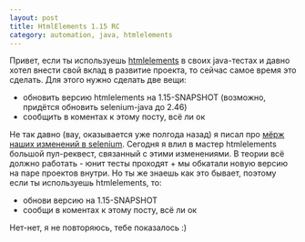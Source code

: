 ```yaml
---
layout: post
title: HtmlElements 1.15 RC
category: automation, java, htmlelements
---
```


Привет, если ты используешь [htmlelements](https://github.com/yandex-qatools/htmlelements) в своих java-тестах и давно хотел внести свой вклад в развитие проекта, то сейчас самое время это сделать. Для этого нужно сделать две вещи:

  * обновить версию htmlelements на 1.15-SNAPSHOT (возможно, придётся обновить selenium-java до 2.46)
  * сообщить в коментах к этому посту, всё ли ок

Не так давно (вау, оказывается уже полгода назад) я писал про [мёрж наших изменений в selenium](http://artkoshelev.github.io/posts/merge-with-selenium/). Сегодня я влил в мастер htmlelements большой пул-реквест, связанный с этими изменениями. В теории всё должно работать - юнит тесты проходят + мы обкатали новую версию на паре проектов внутри. Но ты же знаешь как это бывает, поэтому если ты используешь htmlelements, то:

  * обнови версию на 1.15-SNAPSHOT
  * сообщи в коментах к этому посту, всё ли ок

Нет-нет, я не повторяюсь, тебе показалось :)
